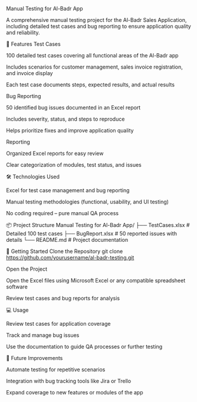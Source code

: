 Manual Testing for Al-Badr App

A comprehensive manual testing project for the Al-Badr Sales Application, including detailed test cases and bug reporting to ensure application quality and reliability.

🚀 Features
Test Cases

100 detailed test cases covering all functional areas of the Al-Badr app

Includes scenarios for customer management, sales invoice registration, and invoice display

Each test case documents steps, expected results, and actual results

Bug Reporting

50 identified bug issues documented in an Excel report

Includes severity, status, and steps to reproduce

Helps prioritize fixes and improve application quality

Reporting

Organized Excel reports for easy review

Clear categorization of modules, test status, and issues

🛠️ Technologies Used

Excel for test case management and bug reporting

Manual testing methodologies (functional, usability, and UI testing)

No coding required – pure manual QA process

📦 Project Structure
Manual Testing for Al-Badr App/
├── TestCases.xlsx          # Detailed 100 test cases
├── BugReport.xlsx          # 50 reported issues with details
└── README.md               # Project documentation

🚀 Getting Started
Clone the Repository
git clone https://github.com/yourusername/al-badr-testing.git

Open the Project

Open the Excel files using Microsoft Excel or any compatible spreadsheet software

Review test cases and bug reports for analysis

💻 Usage

Review test cases for application coverage

Track and manage bug issues

Use the documentation to guide QA processes or further testing

📝 Future Improvements

Automate testing for repetitive scenarios

Integration with bug tracking tools like Jira or Trello

Expand coverage to new features or modules of the app
